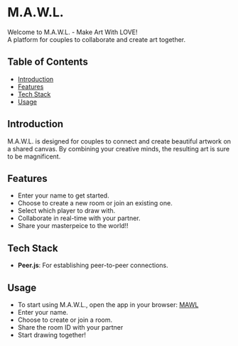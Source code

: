 # M.A.W.L.

Welcome to M.A.W.L. - Make Art With LOVE!  
A platform for couples to collaborate and create art together.

## Table of Contents
- [Introduction](#introduction)
- [Features](#features)
- [Tech Stack](#tech-stack)
- [Usage](#usage)

## Introduction

M.A.W.L. is designed for couples to connect and create beautiful artwork on a shared canvas. By combining your creative minds, the resulting art is sure to be magnificent.

## Features

- Enter your name to get started.
- Choose to create a new room or join an existing one.
- Select which player to draw with.
- Collaborate in real-time with your partner.
- Share your masterpeice to the world!! 

## Tech Stack

- **Peer.js**: For establishing peer-to-peer connections.

## Usage

- To start using M.A.W.L., open the app in your browser: [MAWL](https://jonesyu30.github.io/MAWL/)
- Enter your name.
- Choose to create or join a room.
- Share the room ID with your partner
- Start drawing together!